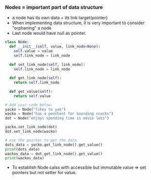 ### Nodes = important part of data structure
  - a node has its own data + its link target(pointer)
  - When implementing data structure, it is very important to consider "orphaning" a node
  - Last node would have null as pointer.

```python
class Node:
  def __init__(self, value, link_node=None):
    self.value = value
    self.link_node = link_node
    
  def set_link_node(self, link_node):
    self.link_node = link_node
    
  def get_link_node(self):
    return self.link_node
  
  def get_value(self):
    return self.value

# Add your code below:
yacko = Node("likes to yak")
wacko = Node("has a penchant for hoarding snacks")
dot = Node("enjoys spending time in movie lots")

yacko.set_link_node(dot)
dot.set_link_node(wacko)

# use the pointer to get the data
dots_data = yacko.get_link_node().get_value()
print(dots_data)
wackos_data = dot.get_link_node().get_value()
print(wackos_data)
```

- To establish Node calss with accessible but immutable value => set pointers but not setter for value.